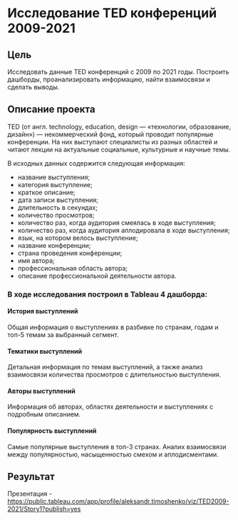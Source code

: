 # Исследование TED конференций 2009-2021
## Цель
Исследовать данные TED конференций с 2009 по 2021 годы. Построить дашборды, проанализировать информацию, найти взаимосвязи и сделать выводы.
## Описание проекта
TED (от англ. technology, education, design — «технологии, образование, дизайн») — некоммерческий фонд, который проводит популярные конференции. На них выступают специалисты из разных областей и читают лекции на актуальные социальные, культурные и научные темы. 

В исходных данных содержится следующая информация:
- название выступления;
- категория выступление;
- краткое описание;
- дата записи выступления;
- длительность в секундах;
- количество просмотров;
- количество раз, когда аудитория смеялась в ходе выступления;
- количество раз, когда аудитория аплодировала в ходе выступления;
- язык, на котором велось выступление;
- название конференции;
- страна проведения конференции;
- имя автора;
- профессиональная область автора;
- описание профессиональной деятельности автора.
### В ходе исследования построил в Tableau 4 дашборда:
#### История выступлений
Общая информация о выступлениях в разбивке по странам, годам и топ-5 темам за выбранный сегмент.
#### Тематики выступлений
Детальная информация по темам выступлений, а также анализ взаимосвязи количества просмотров с длительностью выступления.
#### Авторы выступлений
Информация об авторах, областях деятельности и выступлениях с подробным описанием.
#### Популярность выступлений
Самые популярные выступления в топ-3 странах. Аналих взаимосвязи между популярностью, насыщенностью смехом и аплодисментами.
## Результат
Презентация - https://public.tableau.com/app/profile/aleksandr.timoshenko/viz/TED2009-2021/Story1?publish=yes
